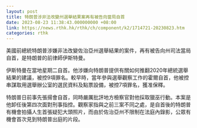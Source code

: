 ```yaml
---
layout: post
title: 特朗普涉非法改變州選舉結果案再有被告向當局自首
date: 2023-08-23 11:38:43.000000000 +08:00
link: https://news.rthk.hk/rthk/ch/component/k2/1714721-20230823.htm
categories: rthk
---
```


美國前總統特朗普涉嫌非法改變佐治亞州選舉結果的案件，再有被告向州司法當局自首，是特朗普的前律師伊斯特曼。

伊斯特曼在當地星期二自首。他涉嫌向特朗普提供有關如何推翻2020年總統選舉結果的建議，被控9項罪名。較早時，當年參與選舉觀察工作的霍爾自首，他被控串謀取用選舉辦公室的選民資料及點票設備，被控7項罪名，獲准保釋。

特朗普日前事先張揚會自首，同時嚴厲批評地方檢察官對他採取獵巫行動。本案是他卸任後第四次面對刑事指控。觀察家指與之前三案不同之處，是自首後的特朗普有機會拍攝人生首張疑犯大頭照片，而由於佐治亞州不限制在法庭內錄影，公眾有機會首次見到特朗普出庭的片段。
